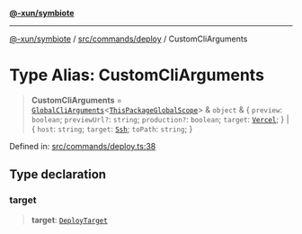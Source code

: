 [**@-xun/symbiote**](../../../../README.md)

***

[@-xun/symbiote](../../../../README.md) / [src/commands/deploy](../README.md) / CustomCliArguments

# Type Alias: CustomCliArguments

> **CustomCliArguments** = [`GlobalCliArguments`](../../../configure/type-aliases/GlobalCliArguments.md)\<[`ThisPackageGlobalScope`](../../../configure/enumerations/ThisPackageGlobalScope.md)\> & `object` & \{ `preview`: `boolean`; `previewUrl?`: `string`; `production?`: `boolean`; `target`: [`Vercel`](../enumerations/DeployTarget.md#vercel); \} \| \{ `host`: `string`; `target`: [`Ssh`](../enumerations/DeployTarget.md#ssh); `toPath`: `string`; \}

Defined in: [src/commands/deploy.ts:38](https://github.com/Xunnamius/symbiote/blob/6ed00ca6896b0b8cec3f95d250dcb8a4cc24b2a7/src/commands/deploy.ts#L38)

## Type declaration

### target

> **target**: [`DeployTarget`](../enumerations/DeployTarget.md)

